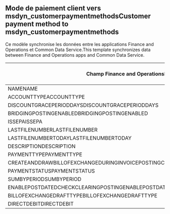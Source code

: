 ## <a name="customer-payment-method-to-msdyn_customerpaymentmethods"></a><span data-ttu-id="7abad-101">Mode de paiement client vers msdyn_customerpaymentmethods</span><span class="sxs-lookup"><span data-stu-id="7abad-101">Customer payment method to msdyn_customerpaymentmethods</span></span>

<span data-ttu-id="7abad-102">Ce modèle synchronise les données entre les applications Finance and Operations et Common Data Service.</span><span class="sxs-lookup"><span data-stu-id="7abad-102">This template synchronizes data between Finance and Operations apps and Common Data Service.</span></span>

<span data-ttu-id="7abad-103">Champ Finance and Operations</span><span class="sxs-lookup"><span data-stu-id="7abad-103">Finance and Operations field</span></span> | <span data-ttu-id="7abad-104">Type de mappage</span><span class="sxs-lookup"><span data-stu-id="7abad-104">Map type</span></span> | <span data-ttu-id="7abad-105">Autre champ Dynamics 365</span><span class="sxs-lookup"><span data-stu-id="7abad-105">Other Dynamics 365 field</span></span> | <span data-ttu-id="7abad-106">Valeur par défaut</span><span class="sxs-lookup"><span data-stu-id="7abad-106">Default value</span></span>
---|---|---|---
<span data-ttu-id="7abad-107">NAME</span><span class="sxs-lookup"><span data-stu-id="7abad-107">NAME</span></span> | = | <span data-ttu-id="7abad-108">msdyn_name</span><span class="sxs-lookup"><span data-stu-id="7abad-108">msdyn_name</span></span> | 
<span data-ttu-id="7abad-109">ACCOUNTTYPE</span><span class="sxs-lookup"><span data-stu-id="7abad-109">ACCOUNTTYPE</span></span> | >< | <span data-ttu-id="7abad-110">msdyn_accounttype</span><span class="sxs-lookup"><span data-stu-id="7abad-110">msdyn_accounttype</span></span> | 
<span data-ttu-id="7abad-111">DISCOUNTGRACEPERIODDAYS</span><span class="sxs-lookup"><span data-stu-id="7abad-111">DISCOUNTGRACEPERIODDAYS</span></span> | = | <span data-ttu-id="7abad-112">msdyn_discountgraceperioddays</span><span class="sxs-lookup"><span data-stu-id="7abad-112">msdyn_discountgraceperioddays</span></span> | 
<span data-ttu-id="7abad-113">BRIDGINGPOSTINGENABLED</span><span class="sxs-lookup"><span data-stu-id="7abad-113">BRIDGINGPOSTINGENABLED</span></span> | >< | <span data-ttu-id="7abad-114">msdyn_bridgingpostingenabled</span><span class="sxs-lookup"><span data-stu-id="7abad-114">msdyn_bridgingpostingenabled</span></span> | 
<span data-ttu-id="7abad-115">ISSEPA</span><span class="sxs-lookup"><span data-stu-id="7abad-115">ISSEPA</span></span> | >< | <span data-ttu-id="7abad-116">msdyn_issepa</span><span class="sxs-lookup"><span data-stu-id="7abad-116">msdyn_issepa</span></span> | 
<span data-ttu-id="7abad-117">LASTFILENUMBER</span><span class="sxs-lookup"><span data-stu-id="7abad-117">LASTFILENUMBER</span></span> | = | <span data-ttu-id="7abad-118">msdyn_lastfilenumber</span><span class="sxs-lookup"><span data-stu-id="7abad-118">msdyn_lastfilenumber</span></span> | 
<span data-ttu-id="7abad-119">LASTFILENUMBERTODAY</span><span class="sxs-lookup"><span data-stu-id="7abad-119">LASTFILENUMBERTODAY</span></span> | = | <span data-ttu-id="7abad-120">msdyn_lastfilenumbertoday</span><span class="sxs-lookup"><span data-stu-id="7abad-120">msdyn_lastfilenumbertoday</span></span> | 
<span data-ttu-id="7abad-121">DESCRIPTION</span><span class="sxs-lookup"><span data-stu-id="7abad-121">DESCRIPTION</span></span> | = | <span data-ttu-id="7abad-122">msdyn_description</span><span class="sxs-lookup"><span data-stu-id="7abad-122">msdyn_description</span></span> | 
<span data-ttu-id="7abad-123">PAYMENTTYPE</span><span class="sxs-lookup"><span data-stu-id="7abad-123">PAYMENTTYPE</span></span> | >< | <span data-ttu-id="7abad-124">msdyn_paymenttype</span><span class="sxs-lookup"><span data-stu-id="7abad-124">msdyn_paymenttype</span></span> | 
<span data-ttu-id="7abad-125">CREATEANDDRAWBILLOFEXCHANGEDURINGINVOICEPOSTING</span><span class="sxs-lookup"><span data-stu-id="7abad-125">CREATEANDDRAWBILLOFEXCHANGEDURINGINVOICEPOSTING</span></span> | >< | <span data-ttu-id="7abad-126">msdyn_invoiceupdate</span><span class="sxs-lookup"><span data-stu-id="7abad-126">msdyn_invoiceupdate</span></span> | 
<span data-ttu-id="7abad-127">PAYMENTSTATUS</span><span class="sxs-lookup"><span data-stu-id="7abad-127">PAYMENTSTATUS</span></span> | >< | <span data-ttu-id="7abad-128">msdyn_paymentstatus</span><span class="sxs-lookup"><span data-stu-id="7abad-128">msdyn_paymentstatus</span></span> | 
<span data-ttu-id="7abad-129">SUMBYPERIOD</span><span class="sxs-lookup"><span data-stu-id="7abad-129">SUMBYPERIOD</span></span> | >< | <span data-ttu-id="7abad-130">msdyn_sumbyperiod</span><span class="sxs-lookup"><span data-stu-id="7abad-130">msdyn_sumbyperiod</span></span> | 
<span data-ttu-id="7abad-131">ENABLEPOSTDATEDCHECKCLEARINGPOSTING</span><span class="sxs-lookup"><span data-stu-id="7abad-131">ENABLEPOSTDATEDCHECKCLEARINGPOSTING</span></span> | >< | <span data-ttu-id="7abad-132">msdyn_enablepostdatescheckclearingposting</span><span class="sxs-lookup"><span data-stu-id="7abad-132">msdyn_enablepostdatescheckclearingposting</span></span> | 
<span data-ttu-id="7abad-133">BILLOFEXCHANGEDRAFTTYPE</span><span class="sxs-lookup"><span data-stu-id="7abad-133">BILLOFEXCHANGEDRAFTTYPE</span></span> | >< | <span data-ttu-id="7abad-134">msdyn_billofexchangedrafttype</span><span class="sxs-lookup"><span data-stu-id="7abad-134">msdyn_billofexchangedrafttype</span></span> | 
<span data-ttu-id="7abad-135">DIRECTDEBIT</span><span class="sxs-lookup"><span data-stu-id="7abad-135">DIRECTDEBIT</span></span> | >< | <span data-ttu-id="7abad-136">msdyn_directdebit</span><span class="sxs-lookup"><span data-stu-id="7abad-136">msdyn_directdebit</span></span> | 
